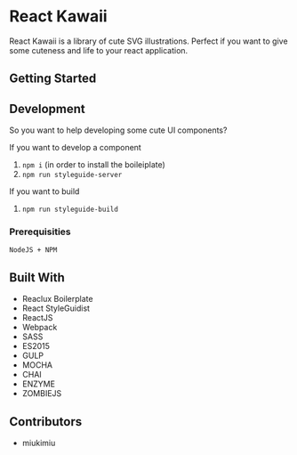 # React Kawaii

React Kawaii is a library of cute SVG illustrations.  Perfect if you want to give some cuteness and life to your react application.

## Getting Started



## Development

So you want to help developing some cute UI components?

If you want to develop a component

1. `npm i` (in order to install the boileiplate)
2. `npm run styleguide-server`

If you want to build

1. `npm run styleguide-build`

### Prerequisities

```
NodeJS + NPM
```

## Built With

* Reaclux Boilerplate
* React StyleGuidist
* ReactJS
* Webpack
* SASS
* ES2015
* GULP
* MOCHA
* CHAI
* ENZYME
* ZOMBIEJS

## Contributors

* miukimiu
